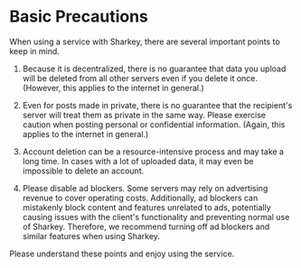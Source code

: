 # Basic Precautions

When using a service with Sharkey, there are several important points to keep in mind.

1. Because it is decentralized, there is no guarantee that data you upload will be deleted from all other servers even if you delete it once. (However, this applies to the internet in general.)

2. Even for posts made in private, there is no guarantee that the recipient's server will treat them as private in the same way. Please exercise caution when posting personal or confidential information. (Again, this applies to the internet in general.)

3. Account deletion can be a resource-intensive process and may take a long time. In cases with a lot of uploaded data, it may even be impossible to delete an account.

4. Please disable ad blockers. Some servers may rely on advertising revenue to cover operating costs. Additionally, ad blockers can mistakenly block content and features unrelated to ads, potentially causing issues with the client's functionality and preventing normal use of Sharkey. Therefore, we recommend turning off ad blockers and similar features when using Sharkey.

Please understand these points and enjoy using the service.